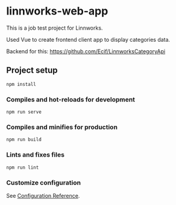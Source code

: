 # linnworks-web-app

This is a job test project for Linnworks. 

Used Vue to create frontend client app to display categories data.

Backend for this: https://github.com/Ecif/LinnworksCategoryApi

## Project setup

```
npm install
```

### Compiles and hot-reloads for development

```
npm run serve
```

### Compiles and minifies for production

```
npm run build
```

### Lints and fixes files

```
npm run lint
```

### Customize configuration

See [Configuration Reference](https://cli.vuejs.org/config/).
